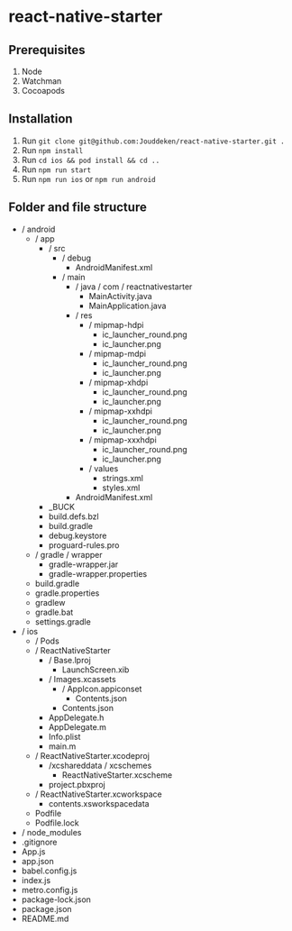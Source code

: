 # react-native-starter

## Prerequisites
1. Node
1. Watchman
1. Cocoapods

## Installation
1. Run `git clone git@github.com:Jouddeken/react-native-starter.git .`
1. Run `npm install`
1. Run `cd ios && pod install && cd ..`
1. Run `npm run start`
1. Run `npm run ios` or `npm run android`

## Folder and file structure
- / android
  - / app
      - / src
        - / debug
          - AndroidManifest.xml
        - / main
          - / java / com / reactnativestarter
            - MainActivity.java
            - MainApplication.java
          - / res
            - / mipmap-hdpi
              - ic_launcher_round.png
              - ic_launcher.png
            - / mipmap-mdpi
              - ic_launcher_round.png
              - ic_launcher.png
            - / mipmap-xhdpi
              - ic_launcher_round.png
              - ic_launcher.png
            - / mipmap-xxhdpi
              - ic_launcher_round.png
              - ic_launcher.png
            - / mipmap-xxxhdpi
              - ic_launcher_round.png
              - ic_launcher.png
            - / values
              - strings.xml
              - styles.xml
          - AndroidManifest.xml
      - _BUCK
      - build.defs.bzl
      - build.gradle
      - debug.keystore
      - proguard-rules.pro
  - / gradle / wrapper
    - gradle-wrapper.jar
    - gradle-wrapper.properties
  - build.gradle
  - gradle.properties
  - gradlew
  - gradle.bat
  - settings.gradle
- / ios
  - / Pods
  - / ReactNativeStarter
    - / Base.lproj
      - LaunchScreen.xib
    - / Images.xcassets
      - / AppIcon.appiconset
        - Contents.json
      - Contents.json
    - AppDelegate.h
    - AppDelegate.m
    - Info.plist
    - main.m
  - / ReactNativeStarter.xcodeproj
    - /xcshareddata / xcschemes
      - ReactNativeStarter.xcscheme
    - project.pbxproj
  - / ReactNativeStarter.xcworkspace
    - contents.xsworkspacedata
  - Podfile
  - Podfile.lock
- / node_modules
- .gitignore
- App.js
- app.json
- babel.config.js
- index.js
- metro.config.js
- package-lock.json
- package.json
- README.md
